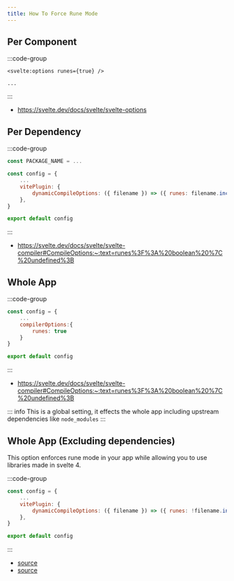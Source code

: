 ```yaml
---
title: How To Force Rune Mode
---
```


## Per Component

:::code-group

```svelte [Component.svelte]
<svelte:options runes={true} />

...
```

:::

- https://svelte.dev/docs/svelte/svelte-options

## Per Dependency

:::code-group

```js [svelte.config.js]
const PACKAGE_NAME = ...

const config = {
	...
	vitePlugin: {
		dynamicCompileOptions: ({ filename }) => ({ runes: filename.includes(`node_modules/${PACKAGE_NAME}`) }),
	},
}

export default config
```

:::

- https://svelte.dev/docs/svelte/svelte-compiler#CompileOptions:~:text=runes%3F%3A%20boolean%20%7C%20undefined%3B

## Whole App

:::code-group

```js [svelte.config.js]
const config = {
	...
	compilerOptions:{
		runes: true
	}
}

export default config
```

:::

- https://svelte.dev/docs/svelte/svelte-compiler#CompileOptions:~:text=runes%3F%3A%20boolean%20%7C%20undefined%3B

::: info
This is a global setting, it effects the whole app including upstream dependencies like `node_modules`
:::

## Whole App (Excluding dependencies)

This option enforces rune mode in your app while allowing you to use libraries made in svelte 4.

:::code-group

```js [svelte.config.js]
const config = {
	...
	vitePlugin: {
		dynamicCompileOptions: ({ filename }) => ({ runes: !filename.includes('node_modules') }),
	},
}

export default config
```

:::

- [source](https://discord.com/channels/457912077277855764/1153350350158450758/1177561200767291422)
- [source](https://github.com/sveltejs/svelte/issues/9632#issuecomment-1825498213)

